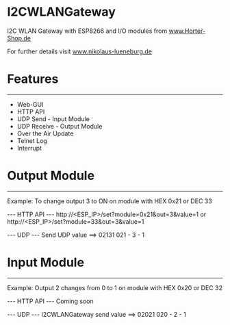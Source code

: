 # I2CWLANGateway
I2C WLAN Gateway with ESP8266 and I/O modules from www.Horter-Shop.de

For further details visit www.nikolaus-lueneburg.de

# Features
------------------------------------------------
- Web-GUI
- HTTP API
- UDP Send - Input Module
- UDP Receive - Output Module
- Over the Air Update
- Telnet Log
- Interrupt

# Output Module
------------------------------------------------
Example: To change output 3 to ON on module with HEX 0x21 or DEC 33

--- HTTP API ---
http://<ESP_IP>/set?module=0x21&out=3&value=1
or 
http://<ESP_IP>/set?module=33&out=3&value=1

--- UDP ---
Send UDP value ==> 02131
021 - 3 - 1

# Input Module
------------------------------------------------
Example: Output 2 changes from 0 to 1 on module with HEX 0x20 or DEC 32

--- HTTP API ---
Coming soon

--- UDP ---
I2CWLANGateway send value ==> 02021
020 - 2 - 1
